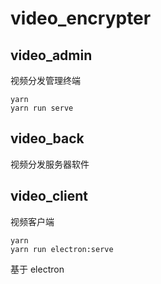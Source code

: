 # video_encrypter

## video_admin 

视频分发管理终端 

```
yarn 
yarn run serve
```

## video_back 
视频分发服务器软件

## video_client

视频客户端 

```
yarn 
yarn run electron:serve
```

基于 electron 




